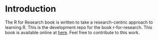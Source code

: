 # Introduction
The R for Research book is written to take a research-centric approach to learning R.
This is the development repo for the book r-for-research. This book is available online at [here](https://r4r.olamideadu.com). Feel free to contribute to this work.
